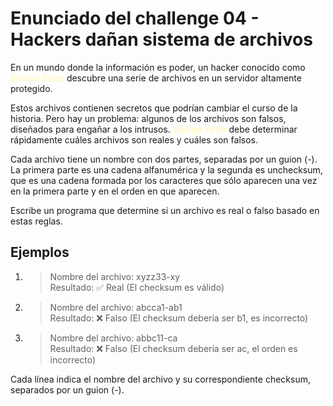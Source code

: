 # Enunciado del challenge 04 - Hackers dañan sistema de archivos
En un mundo donde la información es poder, un hacker conocido como  <span style="color: #fef9c3">**Savipo Yatar**</span> descubre una serie de archivos en un servidor altamente protegido.

Estos archivos contienen secretos que podrían cambiar el curso de la historia. Pero hay un problema: algunos de los archivos son falsos, diseñados para engañar a los intrusos. <span style="color: #fef9c3">**Savipo Yatar**</span>  debe determinar rápidamente cuáles archivos son reales y cuáles son falsos.

Cada archivo tiene un nombre con dos partes, separadas por un guion (-). La primera parte es una cadena alfanumérica y la segunda es unchecksum, que es una cadena formada por los caracteres que sólo aparecen una vez en la primera parte y en el orden en que aparecen.

Escribe un programa que determine si un archivo es real o falso basado en estas reglas.

## Ejemplos

1. > Nombre del archivo: xyzz33-xy <br>
Resultado: ✅ Real (El checksum es válido)

1. > Nombre del archivo: abcca1-ab1 <br>
Resultado: ❌ Falso (El checksum debería ser b1, es incorrecto)

1. > Nombre del archivo: abbc11-ca <br>
Resultado: ❌ Falso (El checksum debería ser ac, el orden es incorrecto)

Cada línea indica el nombre del archivo y su correspondiente checksum, separados por un guion (-).